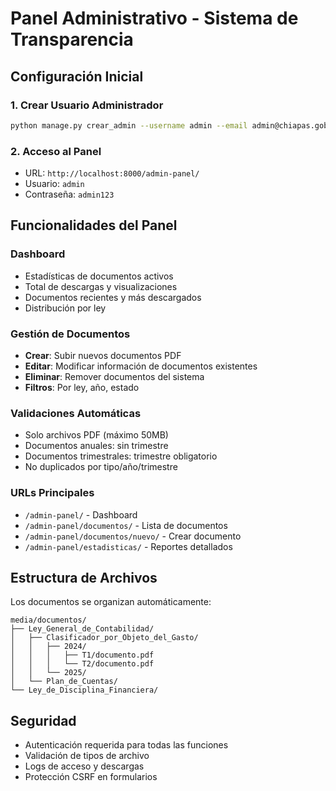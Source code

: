 # Panel Administrativo - Sistema de Transparencia

## Configuración Inicial

### 1. Crear Usuario Administrador
```bash
python manage.py crear_admin --username admin --email admin@chiapas.gob.mx --password admin123
```

### 2. Acceso al Panel
- URL: `http://localhost:8000/admin-panel/`
- Usuario: `admin`
- Contraseña: `admin123`

## Funcionalidades del Panel

### Dashboard
- Estadísticas de documentos activos
- Total de descargas y visualizaciones
- Documentos recientes y más descargados
- Distribución por ley

### Gestión de Documentos
- **Crear**: Subir nuevos documentos PDF
- **Editar**: Modificar información de documentos existentes
- **Eliminar**: Remover documentos del sistema
- **Filtros**: Por ley, año, estado

### Validaciones Automáticas
- Solo archivos PDF (máximo 50MB)
- Documentos anuales: sin trimestre
- Documentos trimestrales: trimestre obligatorio
- No duplicados por tipo/año/trimestre

### URLs Principales
- `/admin-panel/` - Dashboard
- `/admin-panel/documentos/` - Lista de documentos
- `/admin-panel/documentos/nuevo/` - Crear documento
- `/admin-panel/estadisticas/` - Reportes detallados

## Estructura de Archivos
Los documentos se organizan automáticamente:
```
media/documentos/
├── Ley_General_de_Contabilidad/
│   ├── Clasificador_por_Objeto_del_Gasto/
│   │   ├── 2024/
│   │   │   ├── T1/documento.pdf
│   │   │   └── T2/documento.pdf
│   │   └── 2025/
│   └── Plan_de_Cuentas/
└── Ley_de_Disciplina_Financiera/
```

## Seguridad
- Autenticación requerida para todas las funciones
- Validación de tipos de archivo
- Logs de acceso y descargas
- Protección CSRF en formularios